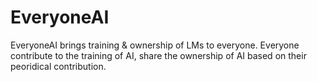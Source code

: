 # EveryoneAI
EveryoneAI brings training &amp; ownership of LMs to everyone. Everyone contribute to the training of AI, share the ownership of AI based on their peoridical contribution.
